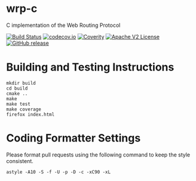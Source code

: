 # wrp-c

C implementation of the Web Routing Protocol

[![Build Status](https://travis-ci.org/Comcast/wrp-c.svg?branch=master)](https://travis-ci.org/Comcast/wrp-c)
[![codecov.io](http://codecov.io/github/Comcast/wrp-c/coverage.svg?branch=master)](http://codecov.io/github/Comcast/wrp-c?branch=master)
[![Coverity](https://img.shields.io/coverity/scan/9155.svg)]("https://scan.coverity.com/projects/comcast-wrp-c)
[![Apache V2 License](http://img.shields.io/badge/license-Apache%20V2-blue.svg)](https://github.com/Comcast/wrp-c/blob/master/LICENSE.txt)
[![GitHub release](https://img.shields.io/github/release/Comcast/wrp-c.svg)](https://github.com/Comcast/wrp-c/releases)

# Building and Testing Instructions

```
mkdir build
cd build
cmake ..
make
make test
make coverage
firefox index.html
```

# Coding Formatter Settings

Please format pull requests using the following command to keep the style consistent.

```
astyle -A10 -S -f -U -p -D -c -xC90 -xL
```
